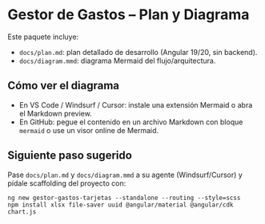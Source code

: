 # Gestor de Gastos – Plan y Diagrama

Este paquete incluye:
- `docs/plan.md`: plan detallado de desarrollo (Angular 19/20, sin backend).
- `docs/diagram.mmd`: diagrama Mermaid del flujo/arquitectura.

## Cómo ver el diagrama
- En VS Code / Windsurf / Cursor: instale una extensión Mermaid o abra el Markdown preview.
- En GitHub: pegue el contenido en un archivo Markdown con bloque ```mermaid``` o use un visor online de Mermaid.

## Siguiente paso sugerido
Pase `docs/plan.md` y `docs/diagram.mmd` a su agente (Windsurf/Cursor) y pídale scaffolding del proyecto con:
```
ng new gestor-gastos-tarjetas --standalone --routing --style=scss
npm install xlsx file-saver uuid @angular/material @angular/cdk chart.js
```
